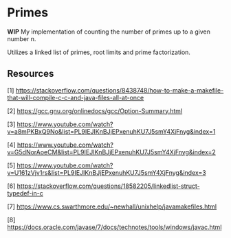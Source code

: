 # Primes
**WIP**
My implementation of counting the number of primes up to a given number n.

Utilizes a linked list of primes, root limits and prime factorization.

## Resources
[1] https://stackoverflow.com/questions/8438748/how-to-make-a-makefile-that-will-compile-c-c-and-java-files-all-at-once

[2] https://gcc.gnu.org/onlinedocs/gcc/Option-Summary.html

[3] https://www.youtube.com/watch?v=a8mPKBxQ9No&list=PL9IEJIKnBJjEPxenuhKU7J5smY4XjFnyg&index=1

[4] https://www.youtube.com/watch?v=G5dNorAoeCM&list=PL9IEJIKnBJjEPxenuhKU7J5smY4XjFnyg&index=2

[5] https://www.youtube.com/watch?v=U161zVjv1rs&list=PL9IEJIKnBJjEPxenuhKU7J5smY4XjFnyg&index=3

[6] https://stackoverflow.com/questions/18582205/linkedlist-struct-typedef-in-c

[7] https://www.cs.swarthmore.edu/~newhall/unixhelp/javamakefiles.html

[8] https://docs.oracle.com/javase/7/docs/technotes/tools/windows/javac.html
